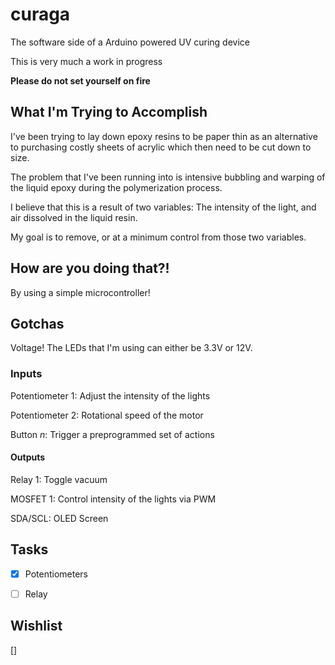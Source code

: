 # curaga
The software side of a Arduino powered UV curing device


This is very much a work in progress

**Please do not set yourself on fire**


## What I'm Trying to Accomplish

I've been trying to lay down epoxy resins to be paper thin as an alternative
to purchasing costly sheets of acrylic which then need to be cut down to size.

The problem that I've been running into is intensive bubbling and warping of 
the liquid epoxy during the polymerization process.

I believe that this is a result of two variables: The intensity of the light,
and air dissolved in the liquid resin.

My goal is to remove, or at a minimum control from those two variables.

## How are you doing that?!

By using a simple microcontroller!

## Gotchas

Voltage! The LEDs that I'm using can either be 3.3V or 12V. 

### Inputs

Potentiometer 1: Adjust the intensity of the lights

Potentiometer 2: Rotational speed of the motor

Button *n*: Trigger a preprogrammed set of actions

#### Outputs
Relay 1: Toggle vacuum

MOSFET 1: Control intensity of the lights via PWM

SDA/SCL: OLED Screen


## Tasks

- [x] Potentiometers

- [ ] Relay


## Wishlist

[] 

